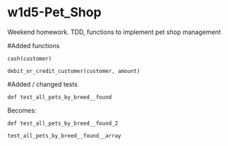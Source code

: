 # w1d5-Pet_Shop
Weekend homework. TDD, functions to implement pet shop management

#Added functions

`cash(customer)`

`debit_or_credit_customer(customer, amount)`

#Added / changed tests

`def test_all_pets_by_breed__found`

Becomes:

`def test_all_pets_by_breed__found_2`

`test_all_pets_by_breed__found__array`

